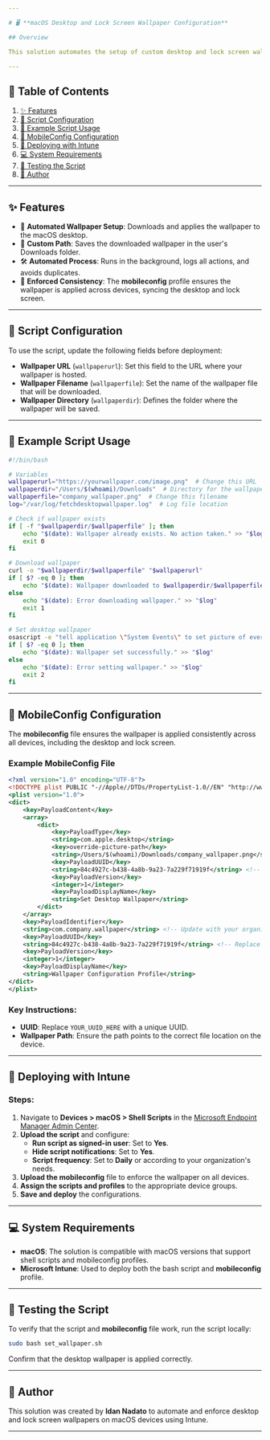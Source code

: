 ```yaml
---

# 🖥️ **macOS Desktop and Lock Screen Wallpaper Configuration**

## Overview

This solution automates the setup of custom desktop and lock screen wallpapers on **macOS** devices. It combines a **bash script** to download the wallpaper and a **mobileconfig** profile to enforce the wallpaper settings via **Microsoft Intune**. Ideal for organizations looking to implement branding or uniform visuals across devices, this solution ensures consistency for both the desktop and lock screen.

---
```


## 📖 **Table of Contents**

1. [✨ Features](#features)
2. [🔧 Script Configuration](#script-configuration)
3. [📜 Example Script Usage](#example-script-usage)
4. [📂 MobileConfig Configuration](#mobileconfig-configuration)
5. [🚀 Deploying with Intune](#deploying-with-intune)
6. [💻 System Requirements](#system-requirements)
7. [🧪 Testing the Script](#testing-the-script)
8. [👤 Author](#author)

---

## ✨ **Features**

- 🎨 **Automated Wallpaper Setup**: Downloads and applies the wallpaper to the macOS desktop.
- 📂 **Custom Path**: Saves the downloaded wallpaper in the user's Downloads folder.
- 🛠️ **Automated Process**: Runs in the background, logs all actions, and avoids duplicates.
- 🔐 **Enforced Consistency**: The **mobileconfig** profile ensures the wallpaper is applied across devices, syncing the desktop and lock screen.

---

## 🔧 **Script Configuration**

To use the script, update the following fields before deployment:

- **Wallpaper URL** (`wallpaperurl`): Set this field to the URL where your wallpaper is hosted.
- **Wallpaper Filename** (`wallpaperfile`): Set the name of the wallpaper file that will be downloaded.
- **Wallpaper Directory** (`wallpaperdir`): Defines the folder where the wallpaper will be saved.

---

## 📜 **Example Script Usage**

```bash
#!/bin/bash

# Variables
wallpaperurl="https://yourwallpaper.com/image.png"  # Change this URL
wallpaperdir="/Users/$(whoami)/Downloads"  # Directory for the wallpaper
wallpaperfile="company_wallpaper.png"  # Change this filename
log="/var/log/fetchdesktopwallpaper.log"  # Log file location

# Check if wallpaper exists
if [ -f "$wallpaperdir/$wallpaperfile" ]; then
    echo "$(date): Wallpaper already exists. No action taken." >> "$log"
    exit 0
fi

# Download wallpaper
curl -o "$wallpaperdir/$wallpaperfile" "$wallpaperurl"
if [ $? -eq 0 ]; then
    echo "$(date): Wallpaper downloaded to $wallpaperdir/$wallpaperfile" >> "$log"
else
    echo "$(date): Error downloading wallpaper." >> "$log"
    exit 1
fi

# Set desktop wallpaper
osascript -e "tell application \"System Events\" to set picture of every desktop to \"$wallpaperdir/$wallpaperfile\""
if [ $? -eq 0 ]; then
    echo "$(date): Wallpaper set successfully." >> "$log"
else
    echo "$(date): Error setting wallpaper." >> "$log"
    exit 2
fi
```

---

## 📂 **MobileConfig Configuration**

The **mobileconfig** file ensures the wallpaper is applied consistently across all devices, including the desktop and lock screen.

### Example **MobileConfig** File

```xml
<?xml version="1.0" encoding="UTF-8"?>
<!DOCTYPE plist PUBLIC "-//Apple//DTDs/PropertyList-1.0//EN" "http://www.apple.com/DTDs/PropertyList-1.0.dtd">
<plist version="1.0">
<dict>
    <key>PayloadContent</key>
    <array>
        <dict>
            <key>PayloadType</key>
            <string>com.apple.desktop</string>
            <key>override-picture-path</key>
            <string>/Users/$(whoami)/Downloads/company_wallpaper.png</string> <!-- Change to match the wallpaper path -->
            <key>PayloadUUID</key>
            <string>84c4927c-b438-4a8b-9a23-7a229f71919f</string> <!-- Replace with a unique UUID -->
            <key>PayloadVersion</key>
            <integer>1</integer>
            <key>PayloadDisplayName</key>
            <string>Set Desktop Wallpaper</string>
        </dict>
    </array>
    <key>PayloadIdentifier</key>
    <string>com.company.wallpaper</string> <!-- Update with your organization’s identifier -->
    <key>PayloadUUID</key>
    <string>84c4927c-b438-4a8b-9a23-7a229f71919f</string> <!-- Replace with a unique UUID -->
    <key>PayloadVersion</key>
    <integer>1</integer>
    <key>PayloadDisplayName</key>
    <string>Wallpaper Configuration Profile</string>
</dict>
</plist>
```

### Key Instructions:
- **UUID**: Replace `YOUR_UUID_HERE` with a unique UUID.
- **Wallpaper Path**: Ensure the path points to the correct file location on the device.

---

## 🚀 **Deploying with Intune**

### Steps:

1. Navigate to **Devices > macOS > Shell Scripts** in the [Microsoft Endpoint Manager Admin Center](https://endpoint.microsoft.com/).
2. **Upload the script** and configure:
   - **Run script as signed-in user**: Set to **Yes**.
   - **Hide script notifications**: Set to **Yes**.
   - **Script frequency**: Set to **Daily** or according to your organization's needs.
3. **Upload the mobileconfig** file to enforce the wallpaper on all devices.
4. **Assign the scripts and profiles** to the appropriate device groups.
5. **Save and deploy** the configurations.

---

## 💻 **System Requirements**

- **macOS**: The solution is compatible with macOS versions that support shell scripts and mobileconfig profiles.
- **Microsoft Intune**: Used to deploy both the bash script and **mobileconfig** profile.

---

## 🧪 **Testing the Script**

To verify that the script and **mobileconfig** file work, run the script locally:

```bash
sudo bash set_wallpaper.sh
```

Confirm that the desktop wallpaper is applied correctly.

---

## 👤 **Author**

This solution was created by **Idan Nadato** to automate and enforce desktop and lock screen wallpapers on macOS devices using Intune.

---
